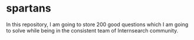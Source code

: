 # spartans

In this repository, I am going to store 200 good questions which I am going to solve while being in the consistent team of Internsearch community.
